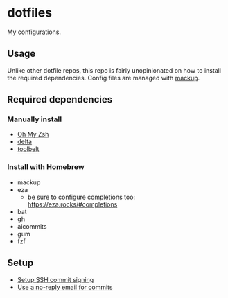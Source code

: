 # dotfiles

My configurations.

## Usage

Unlike other dotfile repos, this repo is fairly unopinionated on how to install the required dependencies. Config files are managed with [mackup](https://github.com/lra/mackup).

## Required dependencies

### Manually install
- [Oh My Zsh](https://ohmyz.sh/)
- [delta](https://github.com/dandavison/delta)
- [toolbelt](https://github.com/DevonFulcher/toolbelt)

### Install with Homebrew
- mackup
- eza
  - be sure to configure completions too: https://eza.rocks/#completions
- bat
- gh
- aicommits
- gum
- fzf

## Setup
- [Setup SSH commit signing](https://docs.github.com/en/authentication/managing-commit-signature-verification/about-commit-signature-verification#ssh-commit-signature-verification)
- [Use a no-reply email for commits](https://docs.github.com/en/account-and-profile/setting-up-and-managing-your-personal-account-on-github/managing-email-preferences/setting-your-commit-email-address)

